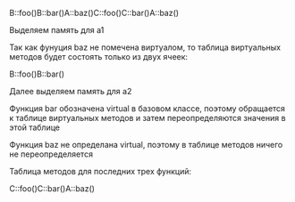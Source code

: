B::foo()B::bar()A::baz()C::foo()C::bar()A::baz()

Выделяем память для а1

Так как фунуция baz не помечена виртуалом, то таблица виртуальных методов будет состоять только из двух ячеек:

B::foo()B::bar()

Далее выделяем память для а2

Функция bar обозначена virtual в базовом классе, поэтому обращается к таблице виртуальных методов и затем переопределяются значения в этой таблице

Функция  baz не определана virtual, поэтому в таблице методов ничего не переопределяется

Таблица методов для последних трех функций:

C::foo()С::bar()A::baz()
